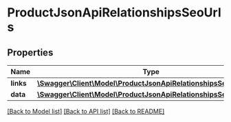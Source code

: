 # ProductJsonApiRelationshipsSeoUrls

## Properties
Name | Type | Description | Notes
------------ | ------------- | ------------- | -------------
**links** | [**\Swagger\Client\Model\ProductJsonApiRelationshipsSeoUrlsLinks**](ProductJsonApiRelationshipsSeoUrlsLinks.md) |  | [optional] 
**data** | [**\Swagger\Client\Model\ProductJsonApiRelationshipsSeoUrlsData[]**](ProductJsonApiRelationshipsSeoUrlsData.md) |  | [optional] 

[[Back to Model list]](../../README.md#documentation-for-models) [[Back to API list]](../../README.md#documentation-for-api-endpoints) [[Back to README]](../../README.md)

